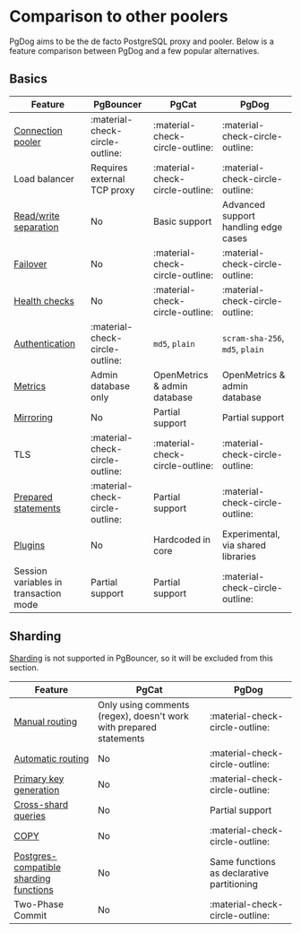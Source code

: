 # Comparison to other poolers

PgDog aims to be the de facto PostgreSQL proxy and pooler. Below is a feature comparison between PgDog and a few popular alternatives.

## Basics

| Feature | PgBouncer | PgCat | PgDog |
|-|-|-|-|
| [Connection pooler](../features/transaction-mode.md) | :material-check-circle-outline: | :material-check-circle-outline: | :material-check-circle-outline: |
| Load balancer | Requires external TCP proxy | :material-check-circle-outline: | :material-check-circle-outline: |
| [Read/write separation](../features/load-balancer/index.md#reads-and-writes) | No | Basic support | Advanced support handling edge cases |
| [Failover](../features/load-balancer/healthchecks.md) | No | :material-check-circle-outline: | :material-check-circle-outline: |
| [Health checks](../features/load-balancer/healthchecks.md) | No | :material-check-circle-outline:  | :material-check-circle-outline: |
| [Authentication](../features/authentication.md) | :material-check-circle-outline: | `md5`, `plain` | `scram-sha-256`, `md5`, `plain` |
| [Metrics](../features/metrics.md) | Admin database only | OpenMetrics & admin database | OpenMetrics & admin database |
| [Mirroring](../features/mirroring.md) | No | Partial support | Partial support |
| TLS | :material-check-circle-outline: | :material-check-circle-outline: | :material-check-circle-outline: |
| [Prepared statements](../features/prepared-statements.md) | :material-check-circle-outline: | Partial support | :material-check-circle-outline: |
| [Plugins](../features/plugins/index.md) | No | Hardcoded in core | Experimental, via shared libraries |
| Session variables in transaction mode | Partial support | Partial support | :material-check-circle-outline: |

## Sharding

[Sharding](../features/sharding/index.md) is not supported in PgBouncer, so it will be excluded from this section.

| Feature | PgCat | PgDog |
|-|-|-|
| [Manual routing](../features/sharding/manual-routing.md) | Only using comments (regex), doesn't work with prepared statements | :material-check-circle-outline: |
| [Automatic routing](../features/sharding/query-routing.md) | No | :material-check-circle-outline: |
| [Primary key generation](../features/sharding/schema_management/primary_keys.md) | No | :material-check-circle-outline: |
| [Cross-shard queries](../features/sharding/cross-shard.md) | No | Partial support |
| [COPY](../features/sharding/copy.md) | No | :material-check-circle-outline: |
| [Postgres-compatible sharding functions](../features/sharding/sharding-functions.md) | No | Same functions as declarative partitioning |
| Two-Phase Commit  | No | :material-check-circle-outline: |
